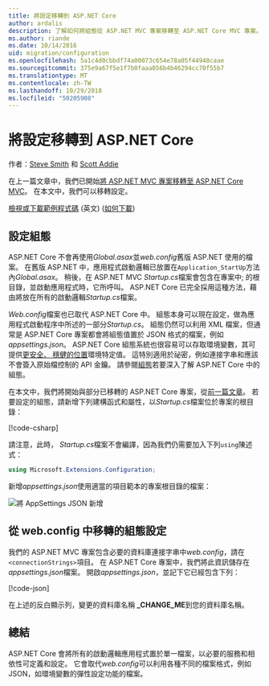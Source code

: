 ```yaml
---
title: 將設定移轉到 ASP.NET Core
author: ardalis
description: 了解如何將組態從 ASP.NET MVC 專案移轉至 ASP.NET Core MVC 專案。
ms.author: riande
ms.date: 10/14/2016
uid: migration/configuration
ms.openlocfilehash: 5a1c4d0cbbdf74a00073c654e78a05f44948caae
ms.sourcegitcommit: 375e9a67f5e1f7b0faaa056b4b46294cc70f55b7
ms.translationtype: MT
ms.contentlocale: zh-TW
ms.lasthandoff: 10/29/2018
ms.locfileid: "50205908"
---
```

# <a name="migrate-configuration-to-aspnet-core"></a>將設定移轉到 ASP.NET Core

作者：[Steve Smith](https://ardalis.com/) 和 [Scott Addie](https://scottaddie.com)

在上一篇文章中，我們已開始[將 ASP.NET MVC 專案移轉至 ASP.NET Core MVC](xref:migration/mvc)。 在本文中，我們可以移轉設定。

[檢視或下載範例程式碼](https://github.com/aspnet/Docs/tree/master/aspnetcore/migration/configuration/samples) \(英文\) ([如何下載](xref:index#how-to-download-a-sample))

## <a name="setup-configuration"></a>設定組態

ASP.NET Core 不會再使用*Global.asax*並*web.config*舊版 ASP.NET 使用的檔案。 在舊版 ASP.NET 中，應用程式啟動邏輯已放置在`Application_StartUp`方法內*Global.asax*。 稍後，在 ASP.NET MVC *Startup.cs*檔案會包含在專案中; 的根目錄，並啟動應用程式時，它所呼叫。 ASP.NET Core 已完全採用這種方法，藉由將放在所有的啟動邏輯*Startup.cs*檔案。

*Web.config*檔案也已取代 ASP.NET Core 中。 組態本身可以現在設定，做為應用程式啟動程序中所述的一部分*Startup.cs*。 組態仍然可以利用 XML 檔案，但通常是 ASP.NET Core 專案都會將組態值置於 JSON 格式的檔案，例如*appsettings.json*。 ASP.NET Core 組態系統也很容易可以存取環境變數，其可提供[更安全、 穩健的位置](xref:security/app-secrets)環境特定值。 這特別適用於祕密，例如連接字串和應該不會簽入原始檔控制的 API 金鑰。 請參閱[組態](xref:fundamentals/configuration/index)若要深入了解 ASP.NET Core 中的組態。

在本文中，我們將開始與部分已移轉的 ASP.NET Core 專案，從[前一篇文章](xref:migration/mvc)。 若要設定的組態，請新增下列建構函式和屬性，以*Startup.cs*檔案位於專案的根目錄：

[!code-csharp[](configuration/samples/WebApp1/src/WebApp1/Startup.cs?range=11-16)]

請注意，此時， *Startup.cs*檔案不會編譯，因為我們仍需要加入下列`using`陳述式：

```csharp
using Microsoft.Extensions.Configuration;
```

新增*appsettings.json*使用適當的項目範本的專案根目錄的檔案：

![將 AppSettings JSON 新增](configuration/_static/add-appsettings-json.png)

## <a name="migrate-configuration-settings-from-webconfig"></a>從 web.config 中移轉的組態設定

我們的 ASP.NET MVC 專案包含必要的資料庫連接字串中*web.config*，請在`<connectionStrings>`項目。 在 ASP.NET Core 專案中，我們將此資訊儲存在*appsettings.json*檔案。 開啟*appsettings.json*，並記下它已經包含下列：

[!code-json[](../migration/configuration/samples/WebApp1/src/WebApp1/appsettings.json?highlight=4)]

在上述的反白顯示列，變更的資料庫名稱 **_CHANGE_ME**到您的資料庫名稱。

## <a name="summary"></a>總結

ASP.NET Core 會將所有的啟動邏輯應用程式置於單一檔案，以必要的服務和相依性可定義和設定。 它會取代*web.config*可以利用各種不同的檔案格式，例如 JSON，如環境變數的彈性設定功能的檔案。
